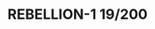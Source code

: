 # REBELLION-1                                                                                                           19/200
